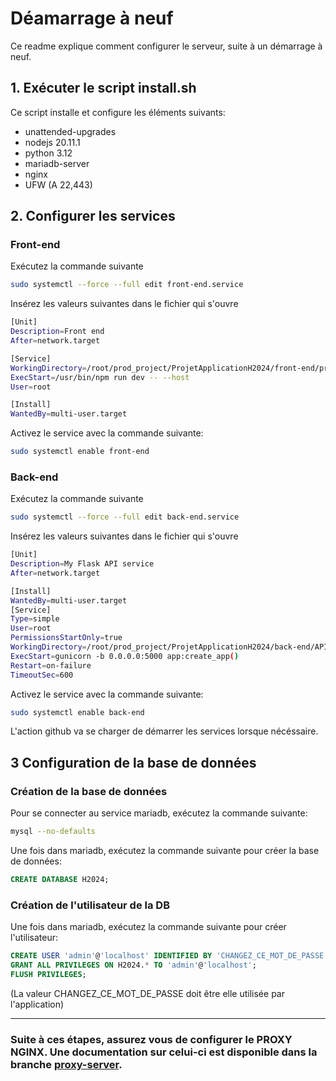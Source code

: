 # Déamarrage à neuf

Ce readme explique comment configurer le serveur, suite à un démarrage à neuf.

## 1. Exécuter le script install.sh

Ce script installe et configure les éléments suivants:

- unattended-upgrades
- nodejs 20.11.1
- python 3.12
- mariadb-server
- nginx
- UFW (A 22,443)

## 2. Configurer les services
### Front-end
Exécutez la commande suivante
```bash
sudo systemctl --force --full edit front-end.service
```
Insérez les valeurs suivantes dans le fichier qui s'ouvre
```bash
[Unit]
Description=Front end
After=network.target

[Service]
WorkingDirectory=/root/prod_project/ProjetApplicationH2024/front-end/projet_application
ExecStart=/usr/bin/npm run dev -- --host
User=root

[Install]
WantedBy=multi-user.target
```
Activez le service avec la commande suivante:
```bash
sudo systemctl enable front-end
```

### Back-end
Exécutez la commande suivante
```bash
sudo systemctl --force --full edit back-end.service
```
Insérez les valeurs suivantes dans le fichier qui s'ouvre
```bash
[Unit]
Description=My Flask API service
After=network.target

[Install]
WantedBy=multi-user.target
[Service]
Type=simple
User=root
PermissionsStartOnly=true
WorkingDirectory=/root/prod_project/ProjetApplicationH2024/back-end/API
ExecStart=gunicorn -b 0.0.0.0:5000 app:create_app()
Restart=on-failure
TimeoutSec=600
```
Activez le service avec la commande suivante:
```bash
sudo systemctl enable back-end
```
L'action github va se charger de démarrer les services lorsque nécéssaire.

## 3 Configuration de la base de données

### Création de la base de données
Pour se connecter au service mariadb, exécutez la commande suivante:
```bash
mysql --no-defaults
```
Une fois dans mariadb, exécutez la commande suivante pour créer la base de données:
```sql
CREATE DATABASE H2024;
```

### Création de l'utilisateur de la DB
Une fois dans mariadb, exécutez la commande suivante pour créer l'utilisateur:
```sql
CREATE USER 'admin'@'localhost' IDENTIFIED BY 'CHANGEZ_CE_MOT_DE_PASSE';
GRANT ALL PRIVILEGES ON H2024.* TO 'admin'@'localhost';
FLUSH PRIVILEGES;
```
(La valeur CHANGEZ_CE_MOT_DE_PASSE doit être elle utilisée par l'application)

---
### Suite à ces étapes, assurez vous de configurer le PROXY NGINX. Une documentation sur celui-ci est disponible dans la branche [proxy-server](https://github.com/ecoleduweb/ProjetApplicationH2024/blob/proxy-server/README.md).
